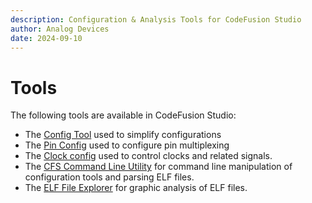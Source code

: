 ```yaml
---
description: Configuration & Analysis Tools for CodeFusion Studio
author: Analog Devices
date: 2024-09-10
---
```


# Tools

The following tools are available in CodeFusion Studio:

* The [Config Tool](./config-tool/index.md) used to simplify configurations
* The [Pin Config](./config-tool/pin-config.md) used to configure pin multiplexing
* The [Clock config](./config-tool/clock-config.md) used to control clocks and related signals.
* The [CFS Command Line Utility](./cfsutil.md) for command line manipulation of configuration tools and parsing ELF files.
* The [ELF File Explorer](./elf-file-explorer.md) for graphic analysis of ELF files.
